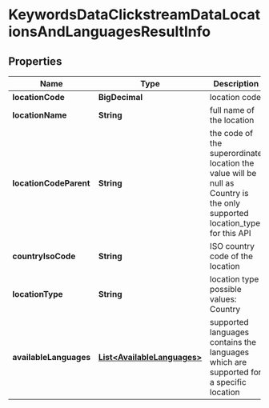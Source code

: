 

# KeywordsDataClickstreamDataLocationsAndLanguagesResultInfo


## Properties

| Name | Type | Description | Notes |
|------------ | ------------- | ------------- | -------------|
|**locationCode** | **BigDecimal** | location code |  [optional] |
|**locationName** | **String** | full name of the location |  [optional] |
|**locationCodeParent** | **String** | the code of the superordinate location the value will be null as Country is the only supported location_type for this API |  [optional] |
|**countryIsoCode** | **String** | ISO country code of the location |  [optional] |
|**locationType** | **String** | location type possible values: Country |  [optional] |
|**availableLanguages** | [**List&lt;AvailableLanguages&gt;**](AvailableLanguages.md) | supported languages contains the languages which are supported for a specific location |  [optional] |



